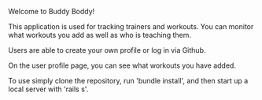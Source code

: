 Welcome to Buddy Boddy!

This application is used for tracking trainers and workouts.
You can monitor what workouts you add as well as who is teaching them.

Users are able to create your own profile or log in via Github.

On the user profile page, you can see what workouts you have added.

To use simply clone the repository, run 'bundle install', and then start up a local server with 'rails s'.